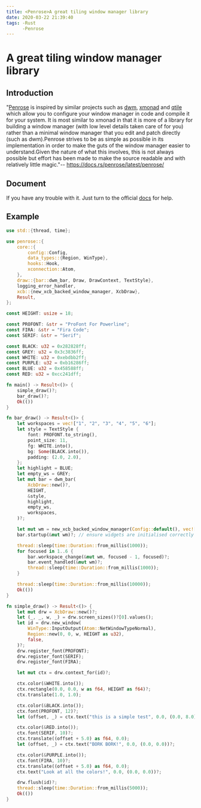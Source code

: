 ```yaml
---
title: <Penrose>A great tiling window manager library
date: 2020-03-22 21:39:40
tags: -Rust
      -Penrose
---
```


# <Penrose>A great tiling window manager library

## Introduction

"[Penrose](https://github.com/sminez/penrose) is inspired by similar projects such as [dwm](https://dwm.suckless.org/), [xmonad](https://xmonad.org/) and [qtile](http://www.qtile.org/) which allow you to configure your window manager in code and compile it for your system. It is most similar to xmonad in that it is more of a library for building a window manager (with low level details taken care of for you) rather than a minimal window manager that you edit and patch directly (such as dwm).Penrose strives to be as simple as possible in its implementation in order to make the guts of the window manager easier to understand.Given the nature of what this involves, this is not always possible but effort has been made to make the source readable and with relatively little magic."-- https://docs.rs/penrose/latest/penrose/

<!--more-->

## Document

If you have any trouble with it. Just turn to the official [docs](https://docs.rs/penrose/latest/penrose/) for help.

## Example

``` rust
use std::{thread, time};

use penrose::{
    core::{
        config::Config,
        data_types::{Region, WinType},
        hooks::Hook,
        xconnection::Atom,
    },
    draw::{bar::dwm_bar, Draw, DrawContext, TextStyle},
    logging_error_handler,
    xcb::{new_xcb_backed_window_manager, XcbDraw},
    Result,
};

const HEIGHT: usize = 18;

const PROFONT: &str = "ProFont For Powerline";
const FIRA: &str = "Fira Code";
const SERIF: &str = "Serif";

const BLACK: u32 = 0x282828ff;
const GREY: u32 = 0x3c3836ff;
const WHITE: u32 = 0xebdbb2ff;
const PURPLE: u32 = 0xb16286ff;
const BLUE: u32 = 0x458588ff;
const RED: u32 = 0xcc241dff;

fn main() -> Result<()> {
    simple_draw()?;
    bar_draw()?;
    Ok(())
}

fn bar_draw() -> Result<()> {
    let workspaces = vec!["1", "2", "3", "4", "5", "6"];
    let style = TextStyle {
        font: PROFONT.to_string(),
        point_size: 11,
        fg: WHITE.into(),
        bg: Some(BLACK.into()),
        padding: (2.0, 2.0),
    };
    let highlight = BLUE;
    let empty_ws = GREY;
    let mut bar = dwm_bar(
        XcbDraw::new()?,
        HEIGHT,
        &style,
        highlight,
        empty_ws,
        workspaces,
    )?;

    let mut wm = new_xcb_backed_window_manager(Config::default(), vec![], logging_error_handler())?;
    bar.startup(&mut wm)?; // ensure widgets are initialised correctly

    thread::sleep(time::Duration::from_millis(1000));
    for focused in 1..6 {
        bar.workspace_change(&mut wm, focused - 1, focused)?;
        bar.event_handled(&mut wm)?;
        thread::sleep(time::Duration::from_millis(1000));
    }

    thread::sleep(time::Duration::from_millis(10000));
    Ok(())
}

fn simple_draw() -> Result<()> {
    let mut drw = XcbDraw::new()?;
    let (_, _, w, _) = drw.screen_sizes()?[0].values();
    let id = drw.new_window(
        WinType::InputOutput(Atom::NetWindowTypeNormal),
        Region::new(0, 0, w, HEIGHT as u32),
        false,
    )?;
    drw.register_font(PROFONT);
    drw.register_font(SERIF);
    drw.register_font(FIRA);

    let mut ctx = drw.context_for(id)?;

    ctx.color(&WHITE.into());
    ctx.rectangle(0.0, 0.0, w as f64, HEIGHT as f64)?;
    ctx.translate(1.0, 1.0);

    ctx.color(&BLACK.into());
    ctx.font(PROFONT, 12)?;
    let (offset, _) = ctx.text("this is a simple test", 0.0, (0.0, 8.0))?;

    ctx.color(&RED.into());
    ctx.font(SERIF, 10)?;
    ctx.translate((offset + 5.0) as f64, 0.0);
    let (offset, _) = ctx.text("BORK BORK!", 0.0, (0.0, 0.0))?;

    ctx.color(&PURPLE.into());
    ctx.font(FIRA, 10)?;
    ctx.translate((offset + 5.0) as f64, 0.0);
    ctx.text("Look at all the colors!", 0.0, (0.0, 0.0))?;

    drw.flush(id)?;
    thread::sleep(time::Duration::from_millis(5000));
    Ok(())
}
```
